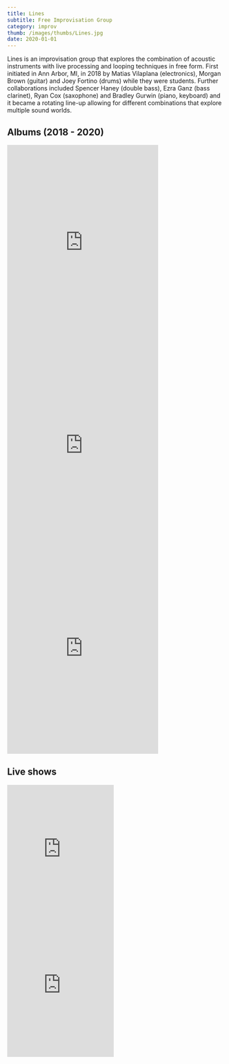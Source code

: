 ```yaml
---
title: Lines
subtitle: Free Improvisation Group
category: improv
thumb: /images/thumbs/Lines.jpg
date: 2020-01-01
---
```


Lines is an improvisation group that explores the combination of acoustic instruments with live processing and looping techniques in free form. First initiated in Ann Arbor, MI, in 2018 by Matias Vilaplana (electronics), Morgan Brown (guitar) and Joey Fortino (drums) while they were students. Further collaborations included Spencer Haney (double bass), Ezra Ganz (bass clarinet), Ryan Cox (saxophone) and Bradley Gurwin (piano, keyboard) and it became a rotating line-up allowing for different combinations that explore multiple sound worlds.

## Albums (2018 - 2020)

<iframe class="album" style="border: 0; width: 350px; height: 470px;" src="https://bandcamp.com/EmbeddedPlayer/album=2552242269/size=large/bgcol=ffffff/linkcol=0687f5/tracklist=false/transparent=true/" seamless><a href="http://linesimprov.bandcamp.com/album/lines-i">Lines I</a></iframe>

<iframe class="album" style="border: 0; width: 350px; height: 470px;" src="https://bandcamp.com/EmbeddedPlayer/album=4022906506/size=large/bgcol=ffffff/linkcol=0687f5/tracklist=false/transparent=true/" seamless><a href="http://linesimprov.bandcamp.com/album/lines-ii">Lines II</a></iframe>

<iframe class="album" style="border: 0; width: 350px; height: 470px;" src="https://bandcamp.com/EmbeddedPlayer/album=2845485281/size=large/bgcol=ffffff/linkcol=0687f5/tracklist=false/transparent=true/" seamless><a href="http://linesimprov.bandcamp.com/album/lines-iii">Lines III</a></iframe>

## Live shows

<div class="live">
<iframe width="49%" height="315" src="https://www.youtube.com/embed/-wDfye9Uwxs?start=1840" title="YouTube video player" frameborder="0" allow="accelerometer; autoplay; clipboard-write; encrypted-media; gyroscope; picture-in-picture" allowfullscreen></iframe>
</div>

<div class="live">
<iframe width="49%" height="315" src="https://www.youtube.com/embed/61q6lxp3NUI" frameborder="0" allow="accelerometer; autoplay; encrypted-media; gyroscope; picture-in-picture" allowfullscreen></iframe>

</div>
